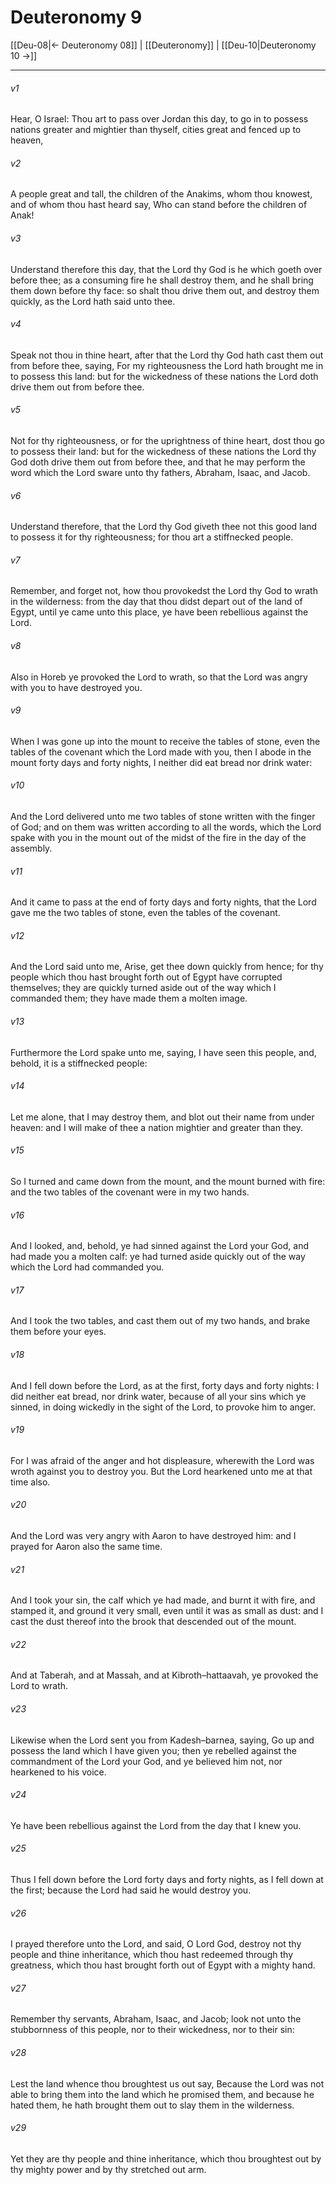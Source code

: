 # Deuteronomy 9

[[Deu-08|← Deuteronomy 08]] | [[Deuteronomy]] | [[Deu-10|Deuteronomy 10 →]]
***

###### v1
Hear, O Israel: Thou art to pass over Jordan this day, to go in to possess nations greater and mightier than thyself, cities great and fenced up to heaven,
###### v2
A people great and tall, the children of the Anakims, whom thou knowest, and of whom thou hast heard say, Who can stand before the children of Anak!
###### v3
Understand therefore this day, that the Lord thy God is he which goeth over before thee; as a consuming fire he shall destroy them, and he shall bring them down before thy face: so shalt thou drive them out, and destroy them quickly, as the Lord hath said unto thee.
###### v4
Speak not thou in thine heart, after that the Lord thy God hath cast them out from before thee, saying, For my righteousness the Lord hath brought me in to possess this land: but for the wickedness of these nations the Lord doth drive them out from before thee.
###### v5
Not for thy righteousness, or for the uprightness of thine heart, dost thou go to possess their land: but for the wickedness of these nations the Lord thy God doth drive them out from before thee, and that he may perform the word which the Lord sware unto thy fathers, Abraham, Isaac, and Jacob.
###### v6
Understand therefore, that the Lord thy God giveth thee not this good land to possess it for thy righteousness; for thou art a stiffnecked people.
###### v7
Remember, and forget not, how thou provokedst the Lord thy God to wrath in the wilderness: from the day that thou didst depart out of the land of Egypt, until ye came unto this place, ye have been rebellious against the Lord.
###### v8
Also in Horeb ye provoked the Lord to wrath, so that the Lord was angry with you to have destroyed you.
###### v9
When I was gone up into the mount to receive the tables of stone, even the tables of the covenant which the Lord made with you, then I abode in the mount forty days and forty nights, I neither did eat bread nor drink water:
###### v10
And the Lord delivered unto me two tables of stone written with the finger of God; and on them was written according to all the words, which the Lord spake with you in the mount out of the midst of the fire in the day of the assembly.
###### v11
And it came to pass at the end of forty days and forty nights, that the Lord gave me the two tables of stone, even the tables of the covenant.
###### v12
And the Lord said unto me, Arise, get thee down quickly from hence; for thy people which thou hast brought forth out of Egypt have corrupted themselves; they are quickly turned aside out of the way which I commanded them; they have made them a molten image.
###### v13
Furthermore the Lord spake unto me, saying, I have seen this people, and, behold, it is a stiffnecked people:
###### v14
Let me alone, that I may destroy them, and blot out their name from under heaven: and I will make of thee a nation mightier and greater than they.
###### v15
So I turned and came down from the mount, and the mount burned with fire: and the two tables of the covenant were in my two hands.
###### v16
And I looked, and, behold, ye had sinned against the Lord your God, and had made you a molten calf: ye had turned aside quickly out of the way which the Lord had commanded you.
###### v17
And I took the two tables, and cast them out of my two hands, and brake them before your eyes.
###### v18
And I fell down before the Lord, as at the first, forty days and forty nights: I did neither eat bread, nor drink water, because of all your sins which ye sinned, in doing wickedly in the sight of the Lord, to provoke him to anger.
###### v19
For I was afraid of the anger and hot displeasure, wherewith the Lord was wroth against you to destroy you. But the Lord hearkened unto me at that time also.
###### v20
And the Lord was very angry with Aaron to have destroyed him: and I prayed for Aaron also the same time.
###### v21
And I took your sin, the calf which ye had made, and burnt it with fire, and stamped it, and ground it very small, even until it was as small as dust: and I cast the dust thereof into the brook that descended out of the mount.
###### v22
And at Taberah, and at Massah, and at Kibroth–hattaavah, ye provoked the Lord to wrath.
###### v23
Likewise when the Lord sent you from Kadesh–barnea, saying, Go up and possess the land which I have given you; then ye rebelled against the commandment of the Lord your God, and ye believed him not, nor hearkened to his voice.
###### v24
Ye have been rebellious against the Lord from the day that I knew you.
###### v25
Thus I fell down before the Lord forty days and forty nights, as I fell down at the first; because the Lord had said he would destroy you.
###### v26
I prayed therefore unto the Lord, and said, O Lord God, destroy not thy people and thine inheritance, which thou hast redeemed through thy greatness, which thou hast brought forth out of Egypt with a mighty hand.
###### v27
Remember thy servants, Abraham, Isaac, and Jacob; look not unto the stubbornness of this people, nor to their wickedness, nor to their sin:
###### v28
Lest the land whence thou broughtest us out say, Because the Lord was not able to bring them into the land which he promised them, and because he hated them, he hath brought them out to slay them in the wilderness.
###### v29
Yet they are thy people and thine inheritance, which thou broughtest out by thy mighty power and by thy stretched out arm. 
